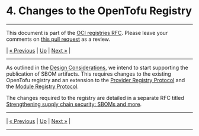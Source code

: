 # 4. Changes to the OpenTofu Registry

---

This document is part of the [OCI registries RFC](../20241206-oci-registries.md). Please leave your comments on [this pull request](https://github.com/opentofu/opentofu/pull/2163) as a review.

| [« Previous](3-design-considerations.md) | [Up](../20241206-oci-registries.md) | [Next »](5-providers.md) |

---

As outlined in the [Design Considerations](3-design-considerations.md), we intend to start supporting the publication of SBOM artifacts. This requires changes to the existing OpenTofu registry and an extension to the [Provider Registry Protocol](https://opentofu.org/docs/internals/provider-registry-protocol/) and the [Module Registry Protocol](https://opentofu.org/docs/internals/module-registry-protocol/).

The changes required to the registry are detailed in a separate RFC titled [Strengthening supply chain security: SBOMs and more](https://github.com/opentofu/opentofu/pull/2494).


---

| [« Previous](3-design-considerations.md) | [Up](../20241206-oci-registries.md) | [Next »](5-providers.md) |

---
